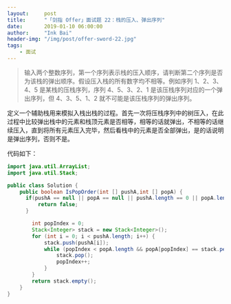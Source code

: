 ```yaml
---
layout:     post
title:      "「剑指 Offer」面试题 22：栈的压入、弹出序列"
date:       2019-01-10 06:00:00
author:     "Ink Bai"
header-img: "/img/post/offer-sword-22.jpg"
tags:
    - 面试
---
```


> 输入两个整数序列，第一个序列表示栈的压入顺序，请判断第二个序列是否为该栈的弹出顺序。假设压入栈的所有数字均不相等。例如序列 1、2、3、4、5 是某栈的压栈序列，序列 4、5、3、2、1 是该压栈序列对应的一个弹出序列，但 4、3、5、1、2 就不可能是该压栈序列的弹出序列。

定义一个辅助栈用来模拟入栈出栈的过程。首先一次将压栈序列中的树压入，在此过程中比较弹出栈中的元素和栈顶元素是否相等，相等的话就弹出，不相等的话继续压入，直到将所有元素压入完毕，然后看栈中的元素是否全部弹出，是的话说明是弹出序列，否则不是。

代码如下：

```java
import java.util.ArrayList;
import java.util.Stack;

public class Solution {
    public boolean IsPopOrder(int [] pushA,int [] popA) {
      if(pushA == null || popA == null || pushA.length == 0 || popA.length == 0 || pushA.length != popA.length) {
          return false;
      }

        int popIndex = 0;
        Stack<Integer> stack = new Stack<Integer>();
        for (int i = 0; i < pushA.length; i++) {
            stack.push(pushA[i]);
            while (popIndex < popA.length && popA[popIndex] == stack.peek()) {
                stack.pop();
                popIndex++;
            }
        }
        return stack.empty();
    }
}
```
